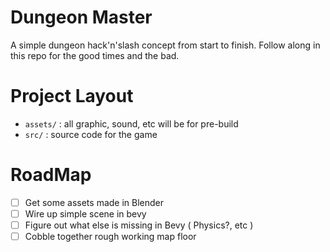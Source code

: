 # Dungeon Master

A simple dungeon hack'n'slash concept from start to finish.  Follow along
in this repo for the good times and the bad.

# Project Layout

 * `assets/` : all graphic, sound, etc will be for pre-build
 * `src/` : source code for the game

# RoadMap

 - [ ] Get some assets made in Blender
 - [ ] Wire up simple scene in bevy
 - [ ] Figure out what else is missing in Bevy ( Physics?, etc )
 - [ ] Cobble together rough working map floor
